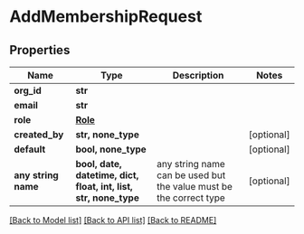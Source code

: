 # AddMembershipRequest


## Properties
Name | Type | Description | Notes
------------ | ------------- | ------------- | -------------
**org_id** | **str** |  | 
**email** | **str** |  | 
**role** | [**Role**](Role.md) |  | 
**created_by** | **str, none_type** |  | [optional] 
**default** | **bool, none_type** |  | [optional] 
**any string name** | **bool, date, datetime, dict, float, int, list, str, none_type** | any string name can be used but the value must be the correct type | [optional]

[[Back to Model list]](../README.md#documentation-for-models) [[Back to API list]](../README.md#documentation-for-api-endpoints) [[Back to README]](../README.md)


